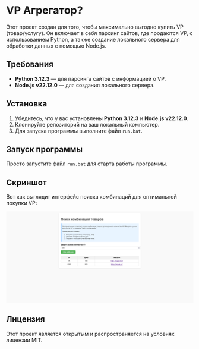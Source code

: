 # VP Агрегатор?

Этот проект создан для того, чтобы максимально выгодно купить VP (товар/услугу). Он включает в себя парсинг сайтов, где продаются VP, с использованием Python, а также создание локального сервера для обработки данных с помощью Node.js.

## Требования

- **Python 3.12.3** — для парсинга сайтов с информацией о VP.
- **Node.js v22.12.0** — для создания локального сервера.

## Установка

1. Убедитесь, что у вас установлены **Python 3.12.3** и **Node.js v22.12.0**.
2. Клонируйте репозиторий на ваш локальный компьютер.
3. Для запуска программы выполните файл `run.bat`.

## Запуск программы

Просто запустите файл `run.bat` для старта работы программы.

## Скриншот

Вот как выглядит интерфейс поиска комбинаций для оптимальной покупки VP:

![Скриншот страницы](<misc/Screenshot 2024-12-11 at 20-02-31 Поиск комбинаций.png>)

## Лицензия

Этот проект является открытым и распространяется на условиях лицензии MIT.
